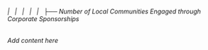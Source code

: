 ###### |   |   |   |   |   ├── Number of Local Communities Engaged through Corporate Sponsorships

*Add content here*